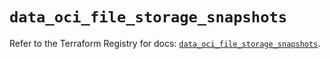 # `data_oci_file_storage_snapshots`

Refer to the Terraform Registry for docs: [`data_oci_file_storage_snapshots`](https://registry.terraform.io/providers/oracle/oci/6.18.0/docs/data-sources/file_storage_snapshots).
